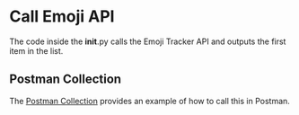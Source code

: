 # Call Emoji API

The code inside the __init__.py calls the Emoji Tracker API and outputs the first item in the list.

## Postman Collection

The [Postman Collection](./1_call_emoji_api.postman_collection.json) provides an example of how to call this in Postman.
